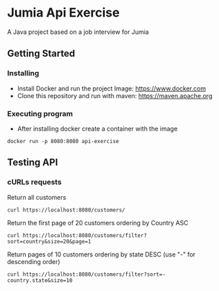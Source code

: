 # Jumia Api Exercise

A Java project based on a job interview for Jumia
## Getting Started

### Installing

* Install Docker and run the project Image: https://www.docker.com
* Clone this repository and run with maven: https://maven.apache.org

### Executing program

* After installing docker create a container with the image
```
docker run -p 8080:8080 api-exercise
```


## Testing API

### cURLs requests
Return all customers
```
curl https://localhost:8080/customers/
```
Return the first page of 20 customers ordering by Country ASC
```
curl https://localhost:8080/customers/filter?sort=country&size=20&page=1
```
Return pages of 10 customers ordering by state DESC (use "-" for descending order)
```
curl https://localhost:8080/customers/filter?sort=-country.state&size=10
```
